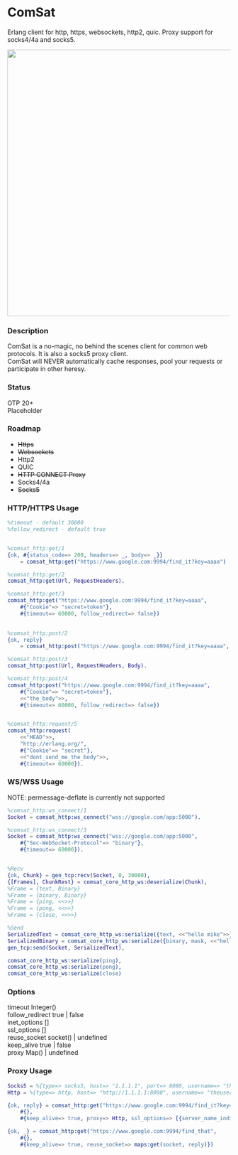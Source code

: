 # ComSat
Erlang client for http, https, websockets, http2, quic. Proxy support for socks4/4a and socks5.

<img src="http://i.imgur.com/E84RAjH.jpg" width="960" height="600" />

### Description
ComSat is a no-magic, no behind the scenes client for common web protocols.  It is also a socks5 proxy client.  
ComSat will NEVER automatically cache responses, pool your requests or participate in other heresy.  

### Status
OTP 20+  
Placeholder  

### Roadmap
- ~~Https~~  
- ~~Websockets~~  
- Http2  
- QUIC  
- ~~HTTP CONNECT Proxy~~
- Socks4/4a  
- ~~Socks5~~  

### HTTP/HTTPS Usage
```erlang
%timeout - default 30000
%follow_redirect - default true


%comsat_http:get/1
{ok, #{status_code=> 200, headers=> _, body=> _}}
    = comsat_http:get("https://www.google.com:9994/find_it?key=aaaa")

%comsat_http:get/2
comsat_http:get(Url, RequestHeaders).

%comsat_http:get/3
comsat_http:get("https://www.google.com:9994/find_it?key=aaaa", 
    #{"Cookie"=> "secret=token"}, 
    #{timeout=> 60000, follow_redirect=> false})
  

%comsat_http:post/2
{ok, reply}
    = comsat_http:post("https://www.google.com:9994/find_it?key=aaaa", <<"the_body">>)

%comsat_http:post/3
comsat_http:post(Url, RequestHeaders, Body).

%comsat_http:post/4
comsat_http:post("https://www.google.com:9994/find_it?key=aaaa", 
    #{"Cookie"=> "secret=token"},
    <<"the_body">>,
    #{timeout=> 60000, follow_redirect=> false})


%comsat_http:request/5
comsat_http:request(
    <<"HEAD">>, 
    "http://erlang.org/", 
    #{"Cookie"=> "secret"}, 
    <<"dont_send_me_the_body">>, 
    #{timeout=> 60000}).

```

### WS/WSS Usage
NOTE: permessage-deflate is currently not supported  

```erlang
%comsat_http:ws_connect/1
Socket = comsat_http:ws_connect("wss://google.com/app:5000").

%comsat_http:ws_connect/3
Socket = comsat_http:ws_connect("wss://google.com/app:5000", 
    #{"Sec-WebSocket-Protocol"=> "binary"}, 
    #{timeout=> 60000}).


%Recv
{ok, Chunk} = gen_tcp:recv(Socket, 0, 30000),
{[Frames], ChunkRest} = comsat_core_http_ws:deserialize(Chunk),
%Frame = {text, Binary}
%Frame = {binary, Binary}
%Frame = {ping, <<>>}
%Frame = {pong, <<>>}
%Frame = {close, <<>>}

%Send
SerializedText = comsat_core_http_ws:serialize({text, <<"hello mike">>}),
SerializedBinary = comsat_core_http_ws:serialize({binary, mask, <<"hello mike">>}),
gen_tcp:send(Socket, SerializedText),

comsat_core_http_ws:serialize(ping),
comsat_core_http_ws:serialize(pong),
comsat_core_http_ws:serialize(close)

```

### Options

timeout          Integer()  
follow_redirect  true | false  
inet_options     []  
ssl_options      []  
reuse_socket     socket() | undefined  
keep_alive       true | false  
proxy            Map() | undefined  


### Proxy Usage
```erlang
Socks5 = %{type=> socks5, host=> "1.1.1.1", port=> 8080, username=> "theuser", password=> "thepass"}
Http = %{type=> http, host=> "http://1.1.1.1:8090", username=> "theuser", password=> "thepass"}

{ok, reply} = comsat_http:get("https://www.google.com:9994/find_it?key=aaaa", 
    #{}, 
    #{keep_alive=> true, proxy=> Http, ssl_options=> [{server_name_indication, "google.com"}]})

{ok, _} = comsat_http:get("https://www.google.com:9994/find_that", 
    #{}, 
    #{keep_alive=> true, reuse_socket=> maps:get(socket, reply)})
```